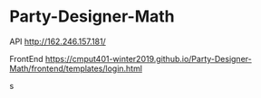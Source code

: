 # Party-Designer-Math

API
http://162.246.157.181/


FrontEnd
https://cmput401-winter2019.github.io/Party-Designer-Math/frontend/templates/login.html




s
